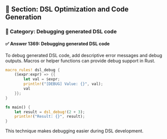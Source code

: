 ## 📘 Section: DSL Optimization and Code Generation  
### 🔹 Category: Debugging generated DSL code  
#### ✅ Answer 1369: Debugging generated DSL code

To debug generated DSL code, add descriptive error messages and debug outputs. Macros or helper functions can provide debug support in Rust.

```rust
macro_rules! dsl_debug {
    ($expr:expr) => {{
        let val = $expr;
        println!("[DEBUG] Value: {}", val);
        val
    }};
}

fn main() {
    let result = dsl_debug!(2 + 3);
    println!("Result: {}", result);
}
```
This technique makes debugging easier during DSL development.
